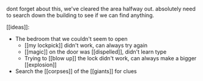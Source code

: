dont forget about this, we've cleared the area halfway out. absolutely need to search down the building to see if we can find anything.

[[ideas]]:
- The bedroom that we couldn't seem to open
    - [[my lockpick]] didn't work, can always try again
    - [[magic]] on the door was [[dispelled]], didn't learn type
    - Trying to [[blow up]] the lock didn't work, can always make a bigger [[explosion]]
- Search the [[corpses]] of the [[giants]] for clues